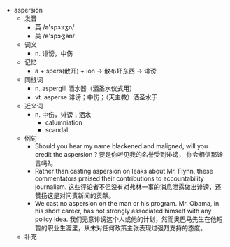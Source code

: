 - aspersion
  - 发音
    - 英 /ə'spɜːrʒn/
    - 美 /ə'spɝʒən/
  - 词义
    - n. 诽谤，中伤
  - 记忆
    - a + spers(散开) + ion → 散布坏东西 → 诽谤
  - 同根词
    - n. aspergill 洒水器（洒圣水仪式用）
    - vt. asperse 诽谤；中伤；（天主教）洒圣水于
  - 近义词
    - n. 中伤，诽谤；洒水
      - calumniation
      - scandal
  - 例句
    - Should you hear my name blackened and maligned, will you credit the aspersion ? 要是你听见我的名誉受到诽谤， 你会相信那谗言吗?。
    - Rather than casting aspersion on leaks about Mr. Flynn, these commentators praised their contributions to accountability journalism. 这些评论者不但没有对弗林一事的消息泄露做出诽谤，还赞扬这是对问责新闻的贡献。
    - We cast no aspersion on the man or his program. Mr. Obama, in his short career, has not strongly associated himself with any policy idea. 我们无意诽谤这个人或他的计划，然而奥巴马先生在他短暂的职业生涯里，从未对任何政策主张表现过强烈支持的态度。
  - 补充